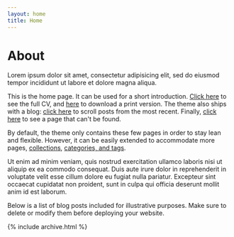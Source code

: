 ```yaml
---
layout: home
title: Home
---
```


# About

Lorem ipsum dolor sit amet, consectetur adipisicing elit, sed do eiusmod tempor incididunt ut labore et dolore magna aliqua.

This is the home page. It can be used for a short introduction. [Click here](cv) to see the full CV, and [here](assets/files/cv.pdf) to download a print version. The theme also ships with a blog: [click here](posts) to scroll posts from the most recent. Finally, [click here](404) to see a page that can't be found.

By default, the theme only contains these few pages in order to stay lean and flexible. However, it can be easily extended to accommodate more pages, [collections](https://jekyllrb.com/docs/collections/), [categories, and tags](https://jekyllrb.com/docs/posts/#tags-and-categories).

Ut enim ad minim veniam, quis nostrud exercitation ullamco laboris nisi ut aliquip ex ea commodo consequat. Duis aute irure dolor in reprehenderit in voluptate velit esse cillum dolore eu fugiat nulla pariatur. Excepteur sint occaecat cupidatat non proident, sunt in culpa qui officia deserunt mollit anim id est laborum.

Below is a list of blog posts included for illustrative purposes. Make sure to delete or modify them before deploying your website.

{% include archive.html %}